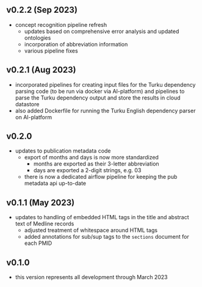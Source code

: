 ## v0.2.2 (Sep 2023)

- concept recognition pipeline refresh
  - updates based on comprehensive error analysis and updated ontologies
  - incorporation of abbreviation information
  - various pipeline fixes


## v0.2.1 (Aug 2023)

- incorporated pipelines for creating input files for the Turku dependency parsing code (to be run via docker via AI-platform) and pipelines to parse the Turku dependency output and store the results in cloud datastore
- also added Dockerfile for running the Turku English dependency parser on AI-platform

## v0.2.0

- updates to publication metadata code
  - export of months and days is now more standardized
    - months are exported as their 3-letter abbreviation
    - days are exported a 2-digit strings, e.g. 03
  - there is now a dedicated airflow pipeline for keeping the pub metadata api up-to-date

## v0.1.1 (May 2023)

- updates to handling of embedded HTML tags in the title and abstract text of Medline records
  - adjusted treatment of whitespace around HTML tags
  - added annotations for sub/sup tags to the `sections` document for each PMID

## v0.1.0

- this version represents all development through March 2023
